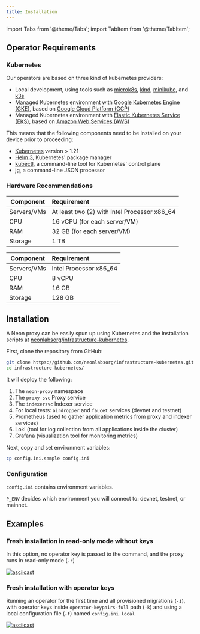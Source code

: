 ```yaml
---
title: Installation
---
```


import Tabs from '@theme/Tabs';
import TabItem from '@theme/TabItem';

## Operator Requirements

### Kubernetes

Our operators are based on three kind of kubernetes providers: 
* Local development, using tools such as [microk8s](https://microk8s.io/), [kind](https://kind.sigs.k8s.io/), [minikube](https://minikube.sigs.k8s.io/docs/start/), and [k3s](https://k3s.io/)
* Managed Kubernetes environment with [Google Kubernetes Engine (GKE)](https://cloud.google.com/kubernetes-engine), based on [Google Cloud Platform (GCP)](https://cloud.google.com/)
* Managed Kubernetes environment with [Elastic Kubernetes Service (EKS)](https://aws.amazon.com/eks/), based on [Amazon Web Services (AWS)](https://aws.amazon.com/)

This means that the following components need to be installed on your device prior to proceeding:
* [Kubernetes](https://kubernetes.io/docs/setup/) version > 1.21
* [Helm 3](https://helm.sh/docs/intro/install/), Kubernetes' package manager
* [kubectl](https://kubernetes.io/docs/reference/kubectl/), a command-line tool for Kubernetes' control plane
* [jq](https://stedolan.github.io/jq/), a command-line JSON processor

### Hardware Recommendations

<Tabs>
  <TabItem value="production" label="Production" default>

|Component|Requirement                           |
|-----|:-----------------------------------------|
|Servers/VMs | At least two (2) with Intel Processor x86_64 |
|CPU | 16 vCPU (for each server/VM) |
|RAM | 32 GB (for each server/VM) |
|Storage | 1 TB |
  </TabItem>
  <TabItem value="development" label="Development/Local">

|Component|Requirement                           |
|-----|:-----------------------------------------|
|Servers/VMs | Intel Processor x86_64 |
|CPU | 8 vCPU |
|RAM | 16 GB |
|Storage | 128 GB |
  </TabItem>
</Tabs>

## Installation

A Neon proxy can be easily spun up using Kubernetes and the installation scripts at [neonlabsorg/infrastructure-kubernetes](https://github.com/neonlabsorg/infrastructure-kubernetes).

First, clone the repository from GitHub:
```bash
git clone https://github.com/neonlabsorg/infrastructure-kubernetes.git
cd infrastructure-kubernetes/
```

It will deploy the following:
1. The `neon-proxy` namespace 
2. The `proxy-svc` Proxy service  
3. The `indexersvc` Indexer service  
4. For local tests: `airdropper` and `faucet` services (devnet and testnet)
5. Prometheus (used to gather application metrics from proxy and indexer services)
6. Loki (tool for log collection from all applications inside the cluster)
7. Grafana (visualization tool for monitoring metrics)

Next, copy and set environment variables:
```bash
cp config.ini.sample config.ini
```

### Configuration

`config.ini` contains environment variables.

`P_ENV` decides which environment you will connect to: devnet, testnet, or mainnet.

## Examples

### Fresh installation in read-only mode without keys

In this option, no operator key is passed to the command, and the proxy runs in read-only mode (`-r`)

[![asciicast](https://asciinema.org/a/aQygYbL2dnszJNm5Pw1f8rGZ7.svg)](https://asciinema.org/a/aQygYbL2dnszJNm5Pw1f8rGZ7)

### Fresh installation with operator keys

Running an operator for the first time and all provisioned migrations (`-i`), with operator keys inside `operator-keypairs-full` path (`-k`) and using a local configuration file (`-f`) named `config.ini.local`

[![asciicast](https://asciinema.org/a/Wr91t5WbJBaWs7AH5m7VXbMBG.svg)](https://asciinema.org/a/Wr91t5WbJBaWs7AH5m7VXbMBG)


